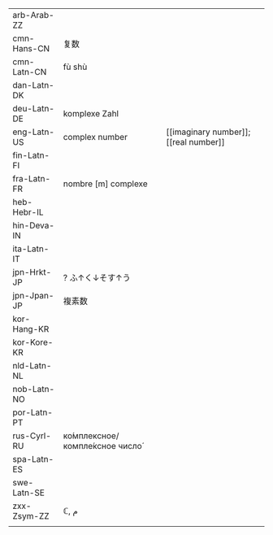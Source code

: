 | | | |
|-|-|-|
| arb-Arab-ZZ |  |  |
| cmn-Hans-CN | 复数 |  |
| cmn-Latn-CN | fù shù |  |
| dan-Latn-DK |  |  |
| deu-Latn-DE | komplexe Zahl |  |
| eng-Latn-US | complex number | [[imaginary number]]; [[real number]] |
| fin-Latn-FI |  |  |
| fra-Latn-FR | nombre [m] complexe |  |
| heb-Hebr-IL |  |  |
| hin-Deva-IN |  |  |
| ita-Latn-IT |  |  |
| jpn-Hrkt-JP | ? ふ↑く↓そす↑う |  |
| jpn-Jpan-JP | 複素数 |  |
| kor-Hang-KR |  |  |
| kor-Kore-KR |  |  |
| nld-Latn-NL |  |  |
| nob-Latn-NO |  |  |
| por-Latn-PT |  |  |
| rus-Cyrl-RU | ко́мплексное/компле́ксное число́ |  |
| spa-Latn-ES |  |  |
| swe-Latn-SE |  |  |
| zxx-Zsym-ZZ | ℂ, م |  |
|  |  |  |
